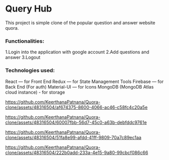 # Query Hub
This project is simple clone of the popular question and answer website quora. 
### Functionalities:
  1.Login into the application with google account
  2.Add questions and answer
  3.Logout
  
### Technologies used: 
  React — for Front End
  Redux — for State Management Tools
  Firebase — for Back End (For auth)
  Material-UI — for Icons
  MongoDB (MongoDB Atlas cloud instance) - for storage


https://github.com/KeerthanaPatnana/Quora-clone/assets/48316504/af674375-8600-4066-ac46-c58fc4c20a5e



https://github.com/KeerthanaPatnana/Quora-clone/assets/48316504/60007fbb-56d7-45c0-a63b-debfddc9761e



https://github.com/KeerthanaPatnana/Quora-clone/assets/48316504/51fa8e99-afdd-41ff-9809-70a7c89ec1aa



https://github.com/KeerthanaPatnana/Quora-clone/assets/48316504/222b0add-233a-4e15-9a80-99cbcf086c66

